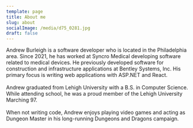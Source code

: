 ```yaml
---
template: page
title: About me
slug: about
socialImage: /media/d75_0281.jpg
draft: false
---
```

Andrew Burleigh is a software developer who is located in the Philadelphia area. Since 2021, he has worked at Syncro Medical developing software related to medical devices. He previously developed software for construction and infrastructure applications at Bentley Systems, Inc. His primary focus is writing web applications with ASP.NET and React.\
\
Andrew graduated from Lehigh University with a B.S. in Computer Science. While attending school, he was a proud member of the Lehigh University Marching 97.\
\
When not writing code, Andrew enjoys playing video games and acting as Dungeon Master in his long-running Dungeons and Dragons campaign.
